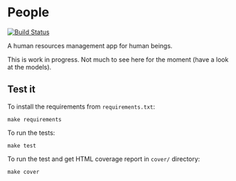 # People

[![Build Status](https://secure.travis-ci.org/dobarkod/people.png)](http://travis-ci.org/dobarkod/people)

A human resources management app for human beings.

This is work in progress. Not much to see here for the moment (have a look
at the models).

## Test it

To install the requirements from `requirements.txt`:

    make requirements

To run the tests:

    make test

To run the test and get HTML coverage report in `cover/` directory:

    make cover
